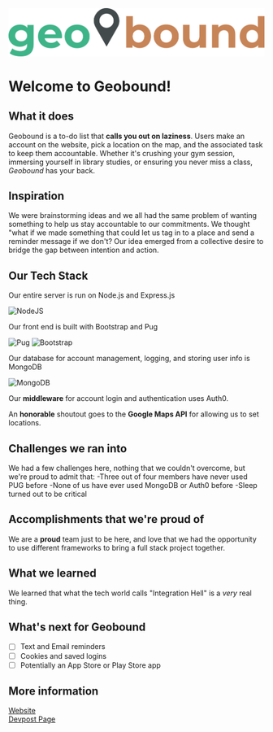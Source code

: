 ![MainLogo](https://github.com/JP-N/geobound/blob/master/geopictures/bannerlogo.png?raw=true)

# Welcome to Geobound!

## What it does
Geobound is a to-do list that **calls you out on laziness**. Users make an account on the website, pick a location on the map, and the associated task to keep them accountable. Whether it's crushing your gym session, immersing yourself in library studies, or ensuring you never miss a class, _Geobound_ has your back.

## Inspiration
We were brainstorming ideas and we all had the same problem of wanting something to help us stay accountable to our commitments. We thought "what if we made something that could let us tag in to a place and send a reminder message if we don't? Our idea emerged from a collective desire to bridge the gap between intention and action.

## Our Tech Stack
Our entire server is run on Node.js and Express.js

![NodeJS](https://img.shields.io/badge/node.js-6DA55F?style=for-the-badge&logo=node.js&logoColor=white)

Our front end is built with Bootstrap and Pug

![Pug](https://img.shields.io/badge/Pug-FFF?style=for-the-badge&logo=pug&logoColor=A86454)
![Bootstrap](https://img.shields.io/badge/bootstrap-%238511FA.svg?style=for-the-badge&logo=bootstrap&logoColor=white)

Our database for account management, logging, and storing user info is MongoDB

![MongoDB](https://img.shields.io/badge/MongoDB-%234ea94b.svg?style=for-the-badge&logo=mongodb&logoColor=white)

Our **middleware** for account login and authentication uses Auth0.

An **honorable** shoutout goes to the **Google Maps API** for allowing us to set locations.

## Challenges we ran into
We had a few challenges here, nothing that we couldn't overcome, but we're proud to admit that:
-Three out of four members have never used PUG before
-None of us have ever used MongoDB or Auth0 before
-Sleep turned out to be critical

## Accomplishments that we're proud of
We are a **proud** team just to be here, and love that we had the opportunity to use different frameworks to bring a full stack project together.

## What we learned
We learned that what the tech world calls "Integration Hell" is a _very_ real thing. 

## What's next for Geobound
- [ ] Text and Email reminders
- [ ] Cookies and saved logins
- [ ] Potentially an App Store or Play Store app

## More information
[Website](http://geobound.tech/) <br>
[Devpost Page](https://devpost.com/software/geobound)

